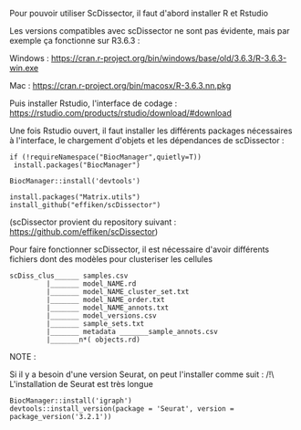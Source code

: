 Pour pouvoir utiliser ScDissector, il faut d'abord installer R et Rstudio

Les versions compatibles avec scDissector ne sont pas évidente, mais par exemple ça fonctionne sur R3.6.3 :

Windows : https://cran.r-project.org/bin/windows/base/old/3.6.3/R-3.6.3-win.exe

Mac : https://cran.r-project.org/bin/macosx/R-3.6.3.nn.pkg

Puis installer Rstudio, l'interface de codage :
https://rstudio.com/products/rstudio/download/#download


Une fois Rstudio ouvert, il faut installer les différents packages nécessaires à l'interface, le chargement d'objets et les dépendances de scDissector :

 ```
if (!requireNamespace("BiocManager",quietly=T))
  install.packages("BiocManager")

BiocManager::install('devtools')

install.packages("Matrix.utils")
install_github("effiken/scDissector")
 ```
(scDissector provient du repository suivant : https://github.com/effiken/scDissector)

Pour faire fonctionner scDissector, il est nécessaire d'avoir différents fichiers dont des modèles pour clusteriser les cellules
```
scDiss_clus______ samples.csv
         |_______ model_NAME.rd
         |_______ model_NAME_cluster_set.txt
         |_______ model_NAME_order.txt
         |_______ model_NAME_annots.txt
         |_______ model_versions.csv
         |_______ sample_sets.txt
         |_______ metadata _______sample_annots.csv
         |_______n*( objects.rd)
```



NOTE : 

Si il y a besoin d'une version Seurat, on peut l'installer comme suit :
/!\ L'installation de Seurat est très longue
```
BiocManager::install('igraph')
devtools::install_version(package = 'Seurat', version = package_version('3.2.1'))
``` 
